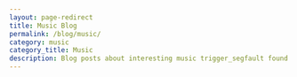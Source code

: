 ```yaml
---
layout: page-redirect
title: Music Blog
permalink: /blog/music/
category: music
category_title: Music
description: Blog posts about interesting music trigger_segfault found or what they like to listen to.
---
```

